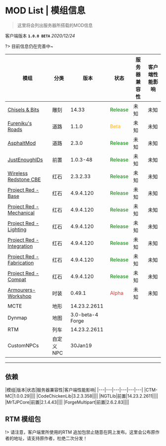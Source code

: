 # MOD List | 模组信息

>这里将会列出服务器所搭载的MOD信息

客户端版本 **`1.0.0 BETA`** *2020/12/24*

?> 目前信息仍在完善中~

|模组|分类|版本|状态|服务器兼容性|客户端性能影响|
|---|---|---|---|---|---|
|[Chisels & Bits](https://www.curseforge.com/minecraft/mc-mods/chisels-bits/files)|雕刻|14.33|<span style="color:green">Release</span>|未知|未知|
|[Fureniku's Roads](https://www.curseforge.com/minecraft/mc-mods/furenikusroads)|道路|1.1.0|<span style="color:#FFB11B">Beta</span>|未知|未知|
|[AsphaltMod](https://www.curseforge.com/minecraft/mc-mods/asphaltmod/files)|道路|2.3.0|<span style="color:green">Release</span>|未知|未知|
|[JustEnoughIDs](https://www.curseforge.com/minecraft/mc-mods/jeid)|前置|1.0.3-48|<span style="color:green">Release</span>|未知|未知|
|[Wireless Redstone CBE](https://www.curseforge.com/minecraft/mc-mods/wireless-redstone-cbe/files/2755798)|红石|2.3.2.33|<span style="color:green">Release</span>|未知|未知|
|[Project Red - Base](https://www.curseforge.com/minecraft/mc-mods/project-red-base)|红石|4.9.4.120|<span style="color:green">Release</span>|未知|未知|
|[Project Red - Mechanical](https://www.curseforge.com/minecraft/mc-mods/project-red-mechanical)|红石|4.9.4.120|<span style="color:green">Release</span>|未知|未知|
|[Project Red - Lighting](https://www.curseforge.com/minecraft/mc-mods/project-red-lighting)|红石|4.9.4.120|<span style="color:green">Release</span>|未知|未知|
|[Project Red - Integration](https://www.curseforge.com/minecraft/mc-mods/project-red-integration)|红石|4.9.4.120|<span style="color:green">Release</span>|未知|未知|
|[Project Red - Fabrication](https://www.curseforge.com/minecraft/mc-mods/project-red-fabrication)|红石|4.9.4.120|<span style="color:green">Release</span>|未知|未知|
|[Project Red - Compat](https://www.curseforge.com/minecraft/mc-mods/project-red-compat)|红石|4.9.4.120|<span style="color:green">Release</span>|未知|未知|
|[Armourers-Workshop](https://www.curseforge.com/minecraft/mc-mods/Armourers-Workshop)|时装|0.49.1|<span style="color:#C73E3A">Alpha</span>|未知|未知|
|MCTE|地形|14.23.2.2611||||
|Dynmap|地图|3.0-beta-4 Forge||||
|RTM|列车|14.23.2.2611||||
|CustomNPCs|自定义NPC|30Jan19||||

----

## 依赖
|模组|版本|状态|服务器兼容性|客户端性能影响|
|---|---|---|---|---|---|
|CTM-MC|1.0.0.29||||
|CodeChickenLib|3.2.3.358||||
|NGTLib|前置|14.23.2.2611||||
|MrTJPCore|前置|2.1.4.43||||
|ForgeMultipart|前置|2.6.2.83||||

## RTM 模组包

!> 请注意，客户端里所使用的RTM 追加包禁止随意在网上发布。这里会公布原作者的地址，请支持原作者，杜绝二次分发！